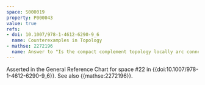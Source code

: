 ```yaml
---
space: S000019
property: P000043
value: true
refs:
- doi: 10.1007/978-1-4612-6290-9_6
  name: Counterexamples in Topology
- mathse: 2272196
  name: Answer to "Is the compact complement topology locally arc connected?"
---
```


Asserted in the General Reference Chart for space #22 in
{{doi:10.1007/978-1-4612-6290-9_6}}. See also {{mathse:2272196}}.
